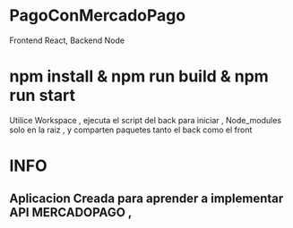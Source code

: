 # PagoConMercadoPago
Frontend React, Backend Node 



# npm install & npm run build & npm run  start 

Utilice Workspace , ejecuta el script del back para iniciar , Node_modules solo en la raiz , y comparten paquetes tanto el back como el front 


# INFO

  ## Aplicacion Creada para aprender a implementar API MERCADOPAGO , 
